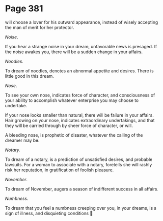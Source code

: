# Page 381
will choose a lover for his outward appearance, instead of wisely
accepting the man of merit for her protector.


_Noise_.


If you hear a strange noise in your dream, unfavorable news is presaged.
If the noise awakes you, there will be a sudden change in your affairs.


_Noodles_.


To dream of noodles, denotes an abnormal appetite and desires.
There is little good in this dream.


_Nose_.


To see your own nose, indicates force of character, and consciousness of your
ability to accomplish whatever enterprise you may choose to undertake.


If your nose looks smaller than natural, there will be failure
in your affairs. Hair growing on your nose, indicates extraordinary
undertakings, and that they will be carried through by sheer force
of character, or will.


A bleeding nose, is prophetic of disaster, whatever the calling
of the dreamer may be.


_Notary_.


To dream of a notary, is a prediction of unsatisfied desires,
and probable lawsuits. For a woman to associate with a notary,
foretells she will rashly risk her reputation, in gratification
of foolish pleasure.


_November_.


To dream of November, augers a season of indifferent success
in all affairs.


_Numbness_.


To dream that you feel a numbness creeping over you, in your dreams,
is a sign of illness, and disquieting conditions
